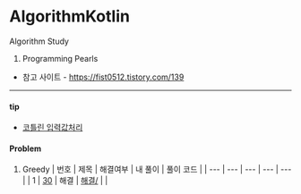 # AlgorithmKotlin

Algorithm Study

1. Programming Pearls

* 참고 사이트 - https://fist0512.tistory.com/139


<hr>

#### tip

* [코틀린 입력값처리](https://velog.io/@blucky8649/%EC%BD%94%ED%8B%80%EB%A6%B0-%EC%BD%94%ED%8B%80%EB%A6%B0%EC%97%90%EC%84%9C%EC%9D%98-%EC%9E%85%EB%A0%A5%EA%B0%92-%EC%B2%98%EB%A6%AC-%EB%B0%A9%EB%B2%95-feat.-%EC%95%8C%EA%B3%A0%EB%A6%AC%EC%A6%98-%EB%AC%B8%EC%A0%9C%ED%92%80%EC%9D%B4-%EA%BF%80%ED%8C%81)


#### Problem

1. Greedy
   | 번호 | 제목 | 해결여부 | 내 풀이 | 풀이 코드 |
   | --- | --- | --- | --- | --- |
   | 1 | [30](https://www.acmicpc.net/problem/10610) | 해결 | [해결/](com/huni/coding_site_problem/backjoon/greedy/greedy_back_1.py) | |

   
